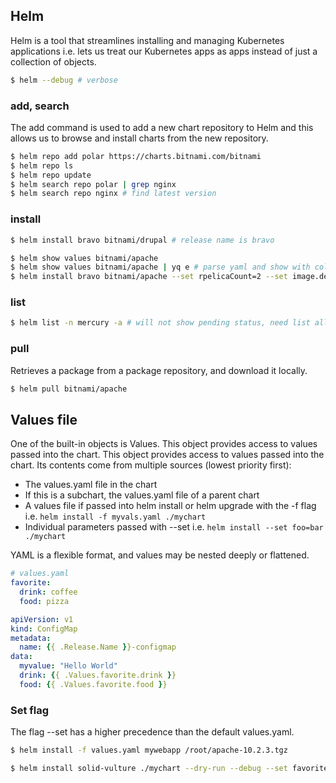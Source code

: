 ## Helm

Helm is a tool that streamlines installing and managing Kubernetes applications i.e. lets us treat our Kubernetes apps as apps instead of just a collection of objects.

```bash
$ helm --debug # verbose
```

### add, search

The add command is used to add a new chart repository to Helm and this allows us to browse and install charts from the new repository.

```bash
$ helm repo add polar https://charts.bitnami.com/bitnami
$ helm repo ls
$ helm repo update
$ helm search repo polar | grep nginx
$ helm search repo nginx # find latest version
```

### install

```bash
$ helm install bravo bitnami/drupal # release name is bravo

$ helm show values bitnami/apache
$ helm show values bitnami/apache | yq e # parse yaml and show with colors
$ helm install bravo bitnami/apache --set rpelicaCount=2 --set image.debug=true # adding values
```

### list

```bash
$ helm list -n mercury -a # will not show pending status, need list all
```

### pull

Retrieves a package from a package repository, and download it locally.

```bash
$ helm pull bitnami/apache
```

## Values file

One of the built-in objects is Values. This object provides access to values passed into the chart. This object provides access to values passed into the chart. Its contents come from multiple sources (lowest priority first):

- The values.yaml file in the chart
- If this is a subchart, the values.yaml file of a parent chart
- A values file if passed into helm install or helm upgrade with the -f flag i.e. `helm install -f myvals.yaml ./mychart`
- Individual parameters passed with --set i.e. `helm install --set foo=bar ./mychart`

YAML is a flexible format, and values may be nested deeply or flattened.

```yaml
# values.yaml
favorite:
  drink: coffee
  food: pizza
```

```yaml
apiVersion: v1
kind: ConfigMap
metadata:
  name: {{ .Release.Name }}-configmap
data:
  myvalue: "Hello World"
  drink: {{ .Values.favorite.drink }}
  food: {{ .Values.favorite.food }}
```

### Set flag

The flag --set has a higher precedence than the default values.yaml.

```bash
$ helm install -f values.yaml mywebapp /root/apache-10.2.3.tgz

$ helm install solid-vulture ./mychart --dry-run --debug --set favoriteDrink=slurm --set aws.subnets={subnet-123456,subnet-654321}
```
